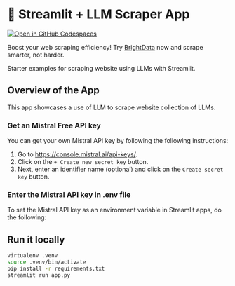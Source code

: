 # 🎈 Streamlit + LLM Scraper App

[![Open in GitHub Codespaces](https://github.com/codespaces/badge.svg)](https://codespaces.new/streamlit/llm-scraper?quickstart=1)

Boost your web scraping efficiency! Try [BrightData](https://get.brightdata.com/afai7cfm7jbd) now and scrape smarter, not harder.

Starter examples for scraping website using LLMs with Streamlit.

## Overview of the App

This app showcases a use of LLM to scrape website collection of LLMs.

### Get an Mistral Free API key

You can get your own Mistral API key by following the following instructions:

1. Go to https://console.mistral.ai/api-keys/.
2. Click on the `+ Create new secret key` button.
3. Next, enter an identifier name (optional) and click on the `Create secret key` button.

### Enter the Mistral API key in .env file

To set the Mistral API key as an environment variable in Streamlit apps, do the following:

## Run it locally

```sh
virtualenv .venv
source .venv/bin/activate
pip install -r requirements.txt
streamlit run app.py
```
